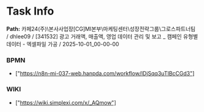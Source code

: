 # Task Info

**Path:** 카페24(주)\본사사업장\[CG]MI본부\마케팅센터\성장전략그룹\그로스파트너팀 / dhlee09 / [341532] 광고 거래액, 매출액, 영업 데이터 관리 및 보고 _ 캠페인 유형별 데이터 - 엑셀파일 가공 / 2025-10-01_00-00-00

### BPMN
- ["https://n8n-mi-037-web.hanpda.com/workflow/lDjSqq3uTIBcCGd3"]

### WIKI
- ["https://wiki.simplexi.com/x/_AQmow"]

